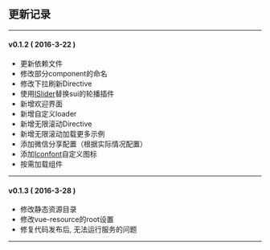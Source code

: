 ## 更新记录
-------

#### v0.1.2 ( 2016-3-22 ) ####
 - 更新依赖文件
 - 修改部分component的命名
 - 修改下拉刷新Directive
 - 使用[ISlider](https://github.com/BE-FE/iSlider)替换sui的轮播插件
 - 新增欢迎界面
 - 新增自定义loader
 - 新增无限滚动Directive
 - 新增无限滚动加载更多示例
 - 添加微信分享配置（根据实际情况配置）
 - 添加[Iconfont](http://iconfont.cn/)自定义图标
 - 按需加载组件

-------

#### v0.1.3 ( 2016-3-28 ) ####
 - 修改静态资源目录
 - 修改vue-resource的root设置
 - 修复代码发布后, 无法运行服务的问题

------
